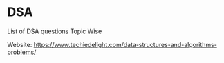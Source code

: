 # DSA
List of DSA questions Topic Wise

Website: https://www.techiedelight.com/data-structures-and-algorithms-problems/
